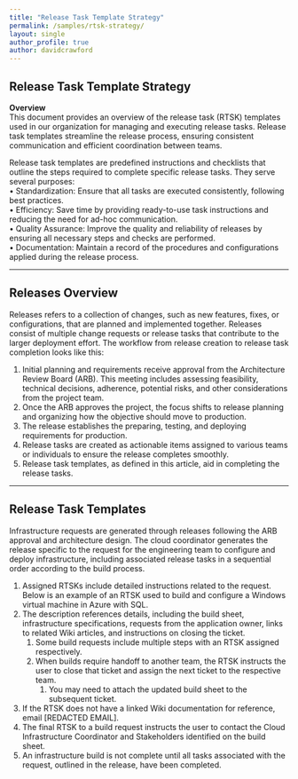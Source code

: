 ```yaml
---
title: "Release Task Template Strategy"
permalink: /samples/rtsk-strategy/
layout: single
author_profile: true
author: davidcrawford
---
```


## Release Task Template Strategy

**Overview**  
This document provides an overview of the release task (RTSK) templates used in our organization for managing and executing release tasks. Release task templates streamline the release process, ensuring consistent communication and efficient coordination between teams.
  
Release task templates are predefined instructions and checklists that outline the steps required to complete specific release tasks. They serve several purposes:  
• Standardization: Ensure that all tasks are executed consistently, following best practices.  
• Efficiency: Save time by providing ready-to-use task instructions and reducing the need for ad-hoc communication.  
• Quality Assurance: Improve the quality and reliability of releases by ensuring all necessary steps and checks are performed.  
• Documentation: Maintain a record of the procedures and configurations applied during the release process.

---

## Releases Overview

Releases refers to a collection of changes, such as new features, fixes, or configurations, that are planned and implemented together. Releases consist of multiple change requests or release tasks that contribute to the larger deployment effort. The workflow from release creation to release task completion looks like this:  
1. Initial planning and requirements receive approval from the Architecture Review Board (ARB). This meeting includes assessing feasibility, technical decisions, adherence, potential risks, and other considerations from the project team.  
2. Once the ARB approves the project, the focus shifts to release planning and organizing how the objective should move to production.  
3. The release establishes the preparing, testing, and deploying requirements for production.  
4. Release tasks are created as actionable items assigned to various teams or individuals to ensure the release completes smoothly.  
5. Release task templates, as defined in this article, aid in completing the release tasks.

---

## Release Task Templates

Infrastructure requests are generated through releases following the ARB approval and architecture design. The cloud coordinator generates the release specific to the request for the engineering team to configure and deploy infrastructure, including associated release tasks in a sequential order according to the build process.  
1. Assigned RTSKs include detailed instructions related to the request. Below is an example of an RTSK used to build and configure a Windows virtual machine in Azure with SQL.  
2. The description references details, including the build sheet, infrastructure specifications, requests from the application owner, links to related Wiki articles, and instructions on closing the ticket.  
    1. Some build requests include multiple steps with an RTSK assigned respectively.  
    2. When builds require handoff to another team, the RTSK instructs the user to close that ticket and assign the next ticket to the respective team.  
        1. You may need to attach the updated build sheet to the subsequent ticket.  
3. If the RTSK does not have a linked Wiki documentation for reference, email [REDACTED EMAIL].  
4. The final RTSK to a build request instructs the user to contact the Cloud Infrastructure Coordinator and Stakeholders identified on the build sheet.  
5. An infrastructure build is not complete until all tasks associated with the request, outlined in the release, have been completed.